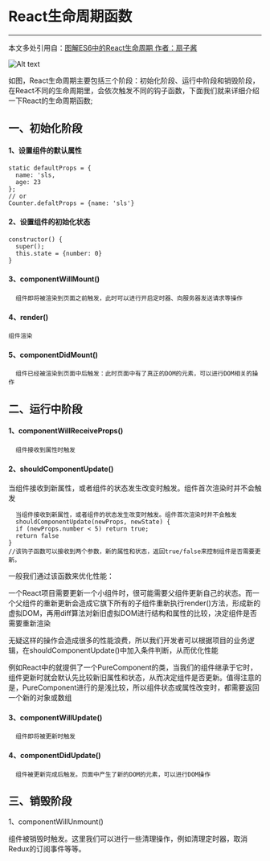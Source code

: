 # React生命周期函数
---
本文多处引用自：[图解ES6中的React生命周期 作者：扇子酱](https://juejin.im/post/5a062fb551882535cd4a4ce3)


![Alt text](https://user-gold-cdn.xitu.io/2017/11/11/88e11709488aeea3f9c6595ee4083bf3?imageslim)

  如图，React生命周期主要包括三个阶段：初始化阶段、运行中阶段和销毁阶段，在React不同的生命周期里，会依次触发不同的钩子函数，下面我们就来详细介绍一下React的生命周期函数;
  
## 一、初始化阶段
 #### 1、设置组件的默认属性
 
  ```
  static defaultProps = {
    name: 'sls,
    age: 23
  };
  // or
  Counter.defaltProps = {name: 'sls'}
  ```
  
  #### 2、设置组件的初始化状态
  
  ```
  constructor() {
    super();
    this.state = {number: 0}
  }
  ```
  
  #### 3、componentWillMount()
  
  ```
    组件即将被渲染到页面之前触发，此时可以进行开启定时器、向服务器发送请求等操作
  ```
  
  #### 4、render()
  
  ```
  组件渲染
  ```
  
  #### 5、componentDidMount()
  
  ```
    组件已经被渲染到页面中后触发：此时页面中有了真正的DOM的元素，可以进行DOM相关的操作
  ```
  
  ## 二、运行中阶段
  
  #### 1、componentWillReceiveProps()
  ```
    组件接收到属性时触发
  ```
  
  #### 2、shouldComponentUpdate()
  
  当组件接收到新属性，或者组件的状态发生改变时触发。组件首次渲染时并不会触发
  
  
  ```
    当组件接收到新属性，或者组件的状态发生改变时触发。组件首次渲染时并不会触发
    shouldComponentUpdate(newProps, newState) {
    if (newProps.number < 5) return true;
    return false
}
//该钩子函数可以接收到两个参数，新的属性和状态，返回true/false来控制组件是否需要更新。

  ```
  
  一般我们通过该函数来优化性能：

  一个React项目需要更新一个小组件时，很可能需要父组件更新自己的状态。而一个父组件的重新更新会造成它旗下所有的子组件重新执行render()方法，形成新的虚拟DOM，再用diff算法对新旧虚拟DOM进行结构和属性的比较，决定组件是否需要重新渲染

  无疑这样的操作会造成很多的性能浪费，所以我们开发者可以根据项目的业务逻辑，在shouldComponentUpdate()中加入条件判断，从而优化性能

  例如React中的就提供了一个PureComponent的类，当我们的组件继承于它时，组件更新时就会默认先比较新旧属性和状态，从而决定组件是否更新。值得注意的是，PureComponent进行的是浅比较，所以组件状态或属性改变时，都需要返回一个新的对象或数组

  
  #### 3、componentWillUpdate()
  ```
    组件即将被更新时触发
  ```
  
  #### 4、componentDidUpdate()
  ```
    组件被更新完成后触发。页面中产生了新的DOM的元素，可以进行DOM操作
  ```
  
  ## 三、销毁阶段
  
  
  1、componentWillUnmount()

    
  组件被销毁时触发。这里我们可以进行一些清理操作，例如清理定时器，取消Redux的订阅事件等等。
    

 

  
  
  
  
  
  
  
